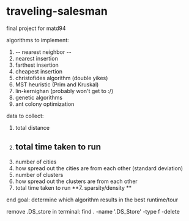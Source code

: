 # traveling-salesman
final project for matd94

algorithms to implement:
1. -- nearest neighbor --
2. nearest insertion
3. farthest insertion
4. cheapest insertion
5. christofides algorithm (double yikes)
6. MST heuristic (Prim and Kruskal)
7. lin-kernighan (probably won't get to :/)
8. genetic algorithms
9. ant colony optimization

data to collect: 
1. total distance
2. total time taken to run
   ----------------------
4. number of cities
5. how spread out the cities are from each other (standard deviation)
6. number of clusters
7. how spread out the clusters are from each other
8. total time taken to run
**7. sparsity/density **

end goal: determine which algorithm results in the best runtime/tour

remove .DS_store in terminal: find . -name '.DS_Store' -type f -delete
